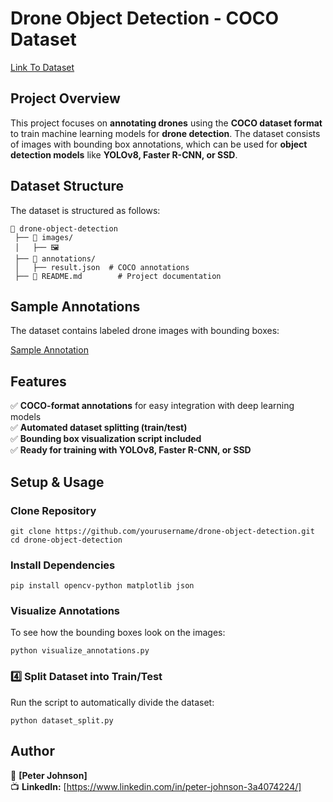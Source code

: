 # Drone Object Detection - COCO Dataset 

[Link To Dataset](https://www.kaggle.com/datasets/dasmehdixtr/drone-dataset-uav/data) 

## Project Overview
This project focuses on **annotating drones** using the **COCO dataset format** to train machine learning models for **drone detection**. The dataset consists of images with bounding box annotations, which can be used for **object detection models** like **YOLOv8, Faster R-CNN, or SSD**.

## Dataset Structure
The dataset is structured as follows:

```
📂 drone-object-detection
 ├── 📂 images/
 │   ├── 🖼️    
 ├── 📂 annotations/
 │   ├── result.json  # COCO annotations
 ├── 📜 README.md        # Project documentation
```

## Sample Annotations
The dataset contains labeled drone images with bounding boxes:

[Sample Annotation](https://github.com/maxprodigy/drone-object-detection/blob/main/images/sample.png) 

## Features
✅ **COCO-format annotations** for easy integration with deep learning models  
✅ **Automated dataset splitting (train/test)**  
✅ **Bounding box visualization script included**  
✅ **Ready for training with YOLOv8, Faster R-CNN, or SSD**  

## Setup & Usage
### Clone Repository
```
git clone https://github.com/yourusername/drone-object-detection.git
cd drone-object-detection
```

### Install Dependencies
```
pip install opencv-python matplotlib json
```

### Visualize Annotations
To see how the bounding boxes look on the images:
```
python visualize_annotations.py
```

### 4️⃣ Split Dataset into Train/Test
Run the script to automatically divide the dataset:
```
python dataset_split.py
```
 

## Author
📌 **[Peter Johnson]**  
📺 **LinkedIn:** [https://www.linkedin.com/in/peter-johnson-3a4074224/]  

